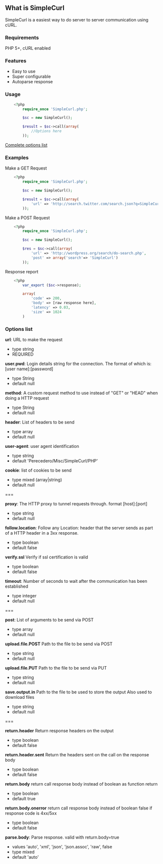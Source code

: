 ## What is SimpleCurl

SimpleCurl is a easiest  way to do server to server communication using cURL.


### Requirements

 PHP 5+, cURL enabled

### Features

* Easy to use
* Super configurable
* Autoparse response

### Usage

```PHP
	<?php
		require_once 'SimpleCurl.php';

		$sc = new SimpleCurl();

		$result = $sc->call(array(
			//Options here
		));
```

[Complete options list](#options-list)


### Examples

Make a GET Request

```PHP
	<?php
		require_once 'SimpleCurl.php';

		$sc = new SimpleCurl();

		$result = $sc->call(array(
			'url' => 'http://search.twitter.com/search.json?q=SimpleCurl'
		));
```

Make a POST Request

```PHP
	<?php
		require_once 'SimpleCurl.php';

		$sc = new SimpleCurl();

		$res = $sc->call(array(
			'url' => 'http://wordpress.org/search/do-search.php',
			'post' => array('search'=> 'SimpleCurl')
		));
```

Response report

```PHP
	<?php
		var_export ($sc->response);

		array(
			'code' => 200,
			'body' => [raw response here],
			'latency' => 0.03,
			'size' => 1024
		)
```

### Options list

__url__:
 URL to make the request
 * type string
 * REQUIRED

__user.pwd__:
Login details string for the connection. The format of which is: \[user name\]:\[password\]
 * type String
 * default null

__method__:
A custom request method to use instead of "GET" or "HEAD" when doing a HTTP request
 * type String
 * default null

__header__:
 List of headers to be send
 * type array
 * default null

__user-agent__:
 user agent identification
 * type string
 * default 'Perecedero/Misc/SimpleCurl/PHP'

__cookie__:
 list of cookies to be send
 * type mixed (array|string)
 * default null

===

__proxy__:
 The HTTP proxy to tunnel requests through. format  \[host\]:\[port\]
 * type string
 * default null

__follow.location__:
Follow any Location: header that the server sends as part of a HTTP header in a 3xx response.
 * type boolean
 * default false

__verify.ssl__
 Verify if ssl certification is valid
 * type boolean
 * default false

__timeout__:
 Number of seconds to wait after the communication has been established
 * type integer
 * default null

===

__post__:
 List of arguments to be send via POST
 * type array
 * default null

__upload.file.POST__
 Path to the file to be send via POST
 * type string
 * default null

__upload.file.PUT__
 Path to the file to be send via PUT
 * type string
 * default null

__save.output.in__
 Path to the file to be used to store the output
 Also used to download files
 * type string
 * default null

===

__return.header__
 Return response headers on the output
 * type boolean
 * default false

__return.header.sent__
 Return the headers sent on the call on the response body
 * type boolean
 * default false

__return.body__
 return call response body instead of boolean as function return
 * type boolean
 * default true

__return.body.onerror__
 return call response body instead of boolean false if response code is 4xx/5xx
 * type boolean
 * default false

__parse.body__:
 Parse response. valid with return.body=true
 * values 'auto', 'xml', 'json', 'json.assoc', 'raw', false
 * type mixed
 * default 'auto'
